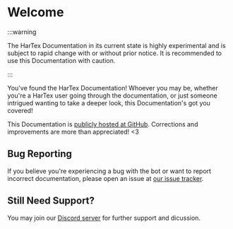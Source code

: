 # Welcome

:::warning

The HarTex Documentation in its current state is highly
experimental and is subject to rapid change with or without prior
notice. It is recommended to use this Documentation with caution.

:::

You've found the HarTex Documentation! Whoever you may be,
whether you're a HarTex user going through the documentation,
or just someone intrigued wanting to take a deeper look, this
Documentation's got you covered!

This Documentation is [publicly hosted at GitHub](https://github.com/TeamHarTex/HarTex).
Corrections and improvements are more than appreciated! <3

## Bug Reporting

If you believe you're experiencing a bug with the bot or want to report incorrect
documentation, please open an issue at [our issue tracker](https://github.com/TeamHarTex/HarTex/issues).

## Still Need Support?

You may join our [Discord server](https://discord.gg/Xu8453VBAv) for further support and
dicussion.
